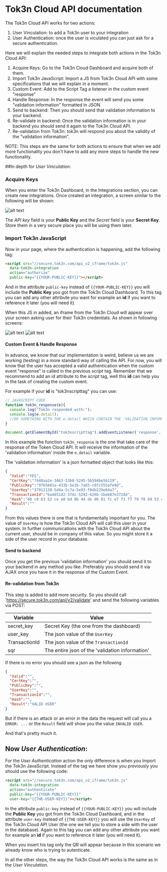 # Tok3n Cloud API documentation
The Tok3n Cloud API works for two actions:

1. User Vinculation: to add a Tok3n user to your integration
2. User Authentication: once the user is viculated you can just ask for a secure authentication.

Here we will explain the needed steps to integrate both actions in the Tok3n Cloud API:

1. Acquire Keys: Go to the Tok3n Cloud Dashboard and acquire both of them.
2. Import Tok3n JavaScript: Import a JS from Tok3n Cloud API with some specifications that we will explain in a moment.
3. Custom Event: Add to the Script Tag a listener in the custom event "response"
4. Handle Response: In the response the event will send you some "validation information" formatted in JSON.
5. Send to backend: Then you should send that validation information to your backend.
6. Re-validate in backend: Once the validation information is in your backend you should send it again to the Tok3n Cloud API.
7. Re-validation from Tok3n: tok3n will respond you about the validity of the "validation information".

NOTE: This steps are the same for both actions to ensure that when we add more functionality you don't have to add any more steps to handle the new functionality.

##In depth for *User Vinculation*:
### Acquire Keys

When you enter the Tok3n Dashboard, in the Integrations section, you can create new integrations. Once created an integration, a screen similar to the following will be shown:

![alt text](https://raw.githubusercontent.com/Tok3n/CloudDocumentation/master/API/keys.png "Adquire Keys")

The *API key* field is your **Public Key** and the *Secret* field is your **Secret Key**. Store them in a very secure place you will be using them later.

### Import Tok3n JavaScript
Now in your page, where the authentication is happening, add the following tag:

```html
<script src="//secure.tok3n.com/api_v2_iframe/tok3n.js" 
  data-tok3n-integration
  action="authorize"
  public-key="{{YOUR-PUBLIC-KEY}}"></script>
```

And in the attribute `public-key` instead of `{{YOUR-PUBLIC-KEY}}` you will include the **Public Key** you got from the Tok3n Cloud Dashboard. To this tag you can add any other attribute you want for example an **id** if you want to reference it later (you will need it).

When this JS in added, an iframe from the Tok3n Cloud will appear over your screen asking user for their Tok3n credentials. As shown in following screens:

![alt text](https://raw.githubusercontent.com/Tok3n/CloudDocumentation/master/API/login1.png "Login 1")
![alt text](https://raw.githubusercontent.com/Tok3n/CloudDocumentation/master/API/login2.png "Login 2")

#### Custom Event & Handle Response
In advance, we know that our implementation is weird, believe us we are working (testing) in a more standard way of calling the API. For now, you will know that the user has accepted a valid authentication when the custom event "response" is called in the previous *script* tag. Remember that we recommend to add an id attribute to the *script* tag, well this **id** can help you in the task of creating the custom event.

For example if your **id** is "tok3nscripttag" you can use:

```javascript
// JAVASCRIPT CODE
function tok3n_response(e){
  console.log("Tok3n responded with:");
  console.log(e.detail);
  //DO SOMETHING WITH THE e.detail WHICH CONTAIN THE 'VALIDATION INFORMATION'
}

document.getElementById("tok3nscripttag").addEventListener('response', tok3n_response, false);
```

In this example the function `tok3n_response` is the one that take care of the response of the Token Cloud API. It will receive the information of the 'validation information' inside the `e.detail` variable.

The 'validation information' is a json formatted object that looks like this:

```json
{
  "Valid":"YES",
  "CertKey":"7448aa2e-3463-53b8-5245-5b594be5b129",
  "PublicKey":"9765601a-433b-5e1b-7a65-c07c555afe9d",
  "UserKey":"37912139-5d4a-5c7a-5e93-f8db229e64a7",
  "TransactionId":"ba4851d2-37dc-5292-626b-1beb87e3728d",
  "Hash":"48 c9 63 52 ce e0 bd 8b 44 de d6 81 fc e7 f1 f7 70 f8 b9 53 c2 c8 9a fe d0 9f 0b f8 6b fc aa 93",
  "Result":""
}
```

From this values there is one that is fundamentally important for you. The value of `UserKey` is how the Tok3n Cloud API will call this user in your system. In further communications with the Tok3n Cloud API about the current user, should be in company of this value. So you might store it a side of the user record in your database.

#### Send to backend
Once you get the previous 'validation information' you should send it to your backend in any method you like. Preferably you should send it via AJAX once you have it in the response of the Custom Event.

#### Re-validation from Tok3n
This step is added to add more security. So you should call 
'https://secure.tok3n.com/api/v2/validate' and send the following variables via POST:

| Variable      | Value                                             | 
| ------------- | ------------------------------------------------- | 
| secret_key    | Secret Key (the one from the dashboard)           |
| user_key      | The json value of the `UserKey`                   |
| TransactionId | The json value of the `TransactionId`             |
| sqr           | The entire json of the 'validation information'   |

If there is no error you should see a json as the following

```json
{
  "Valid":"",
  "CertKey":"",
  "PublicKey":"",
  "UserKey":"",
  "TransactionId":"",
  "Hash":"",
  "Result":"VALID USER"
}
```

But if there is an attack or an error in the data the request will call you a `ERROR: ...` or the `Result` field will show you the value `INVALID USER`.

And that's pretty much it. 

## Now *User Authentication*:
For the *User Authentication* action the only difference is when you Import the Tok3n JavaScript. Instead of the tag we have show you previously you should use the following code:

```html
<script src="//secure.tok3n.com/api_v2_iframe/tok3n.js" 
  data-tok3n-integration
  action="authenticate"
  public-key="{{YOUR-PUBLIC-KEY}}"
  user-key="{{THE-USER-KEY}}"></script>
```

In the attribute `public-key` instead of `{{YOUR-PUBLIC-KEY}}` you will include the **Public Key** you got from the Tok3n Cloud Dashboard, and in the attribute `user-key` instead of `{{THE-USER-KEY}}` you will use the `UserKey` of the Tok3n Cloud API User (the one we tell you to store a side with the user in the database). Again to this tag you can add any other attribute you want for example an **id** if you want to reference it later (you will need it).

When you insert his tag only the QR will appear because in this scenario we already know who is trying to autenticate.

In all the other steps, the way the Tok3n Cloud API works is the same as in the *User Vinculation*.

